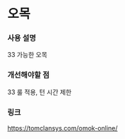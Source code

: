 # 오목

### 사용 설명

33 가능한 오목

### 개선해야할 점

33 룰 적용, 턴 시간 제한

### 링크
https://tomclansys.com/omok-online/




